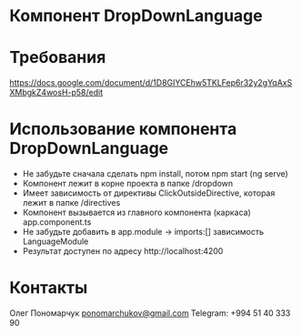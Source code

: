 # Компонент DropDownLanguage

# Требования

https://docs.google.com/document/d/1D8GIYCEhw5TKLFep6r32y2gYqAxSXMbgkZ4wosH-p58/edit

# Использование компонента DropDownLanguage

- Не забудьте сначала сделать npm install, потом npm start (ng serve)
- Компонент лежит в корне проекта в папке /dropdown
- Имеет зависимость от директивы ClickOutsideDirective, которая лежит в папке /directives
- Компонент вызывается из главного компонента (каркаса) app.component.ts
- Не забудьте добавить в app.module -> imports:[] зависимость LanguageModule
- Результат доступен по адресу http://localhost:4200


# Контакты

Олег Пономарчук
ponomarchukov@gmail.com
Telegram: +994 51 40 333 90
